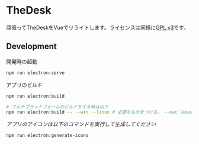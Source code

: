 # TheDesk
頑張ってTheDeskをVueでリライトします。ライセンスは同様に[GPL v3](LICENSE)です。


## Development
開発時の起動
```sh
npm run electron:serve
```

アプリのビルド
```sh
npm run electron:build

# マルチプラットフォームのビルドをする時は以下
npm run electron:build -- --win --linux # 必要なものをつける。`--mac`はmacOS上でなければビルドできない
```

_アプリのアイコンは以下のコマンドを実行して生成してください_
```sh
npm run electron:generate-icons
```
